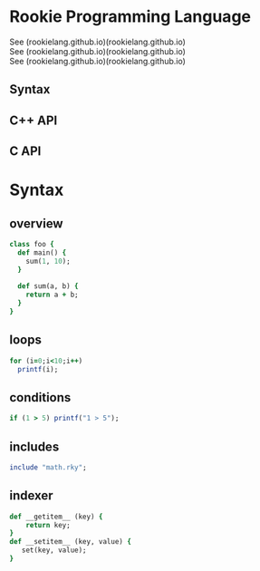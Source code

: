 Rookie Programming Language
====

See (rookielang.github.io)(rookielang.github.io)<br>
See (rookielang.github.io)(rookielang.github.io)<br>
See (rookielang.github.io)(rookielang.github.io)<br>

Syntax
----

C++ API
----

C API
----

Syntax
====

overview
----
```ruby
class foo {
  def main() {
    sum(1, 10);
  }
  
  def sum(a, b) {
    return a + b;
  }
}
```

loops
----
```ruby
for (i=0;i<10;i++)
  printf(i);
```

conditions
----
```ruby
if (1 > 5) printf("1 > 5");
```

includes
----
```ruby
include "math.rky";
```


indexer
----
```ruby
def __getitem__ (key) {
    return key;
}
def __setitem__ (key, value) {
   set(key, value);
}
```
